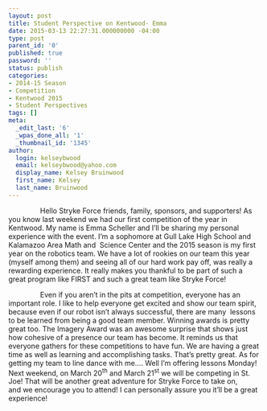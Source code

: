 ```yaml
---
layout: post
title: Student Perspective on Kentwood- Emma
date: 2015-03-13 22:27:31.000000000 -04:00
type: post
parent_id: '0'
published: true
password: ''
status: publish
categories:
- 2014-15 Season
- Competition
- Kentwood 2015
- Student Perspectives
tags: []
meta:
  _edit_last: '6'
  _wpas_done_all: '1'
  _thumbnail_id: '1345'
author:
  login: kelseybwood
  email: kelseybwood@yahoo.com
  display_name: Kelsey Bruinwood
  first_name: Kelsey
  last_name: Bruinwood
---
```

<p style="text-align: left;">
<p style="text-align: left;">                Hello Stryke Force friends, family, sponsors, and supporters! As you know last weekend we had our first competition of the year in Kentwood. My name is Emma Scheller and I’ll be sharing my personal experience with the event. I’m a sophomore at Gull Lake High School and Kalamazoo Area Math and  Science Center and the 2015 season is my first year on the robotics team. We have a lot of rookies on our team this year (myself among them) and seeing all of our hard work pay off, was really a rewarding experience. It really makes you thankful to be part of such a great program like FIRST and such a great team like Stryke Force!</p>
<p>                Even if you aren’t in the pits at competition, everyone has an important role. I like to help everyone get excited and show our team spirit, because even if our robot isn’t always successful, there are many  lessons to be learned from being a good team member. Winning awards is pretty great too. The Imagery Award was an awesome surprise that shows just how cohesive of a presence our team has become. It reminds us that everyone gathers for these competitions to have fun. We are having a great time as well as learning and accomplishing tasks. That’s pretty great. As for getting my team to line dance with me…. Well I’m offering lessons <span data-term="goog_912280443">Monday!</span> Next weekend, on March 20<sup>th</sup> and March 21<sup>st</sup> we will be competing in St. Joe! That will be another great adventure for Stryke Force to take on, and we encourage you to attend! I can personally assure you it’ll be a great experience!</p>
<p>&nbsp;</p>
<p>&nbsp;</p>
